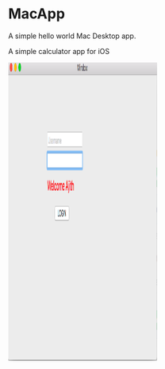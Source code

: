 # MacApp
A simple hello world Mac Desktop app.


A simple calculator app for iOS


 <img height='600' width='300' src='macApp.png' />
